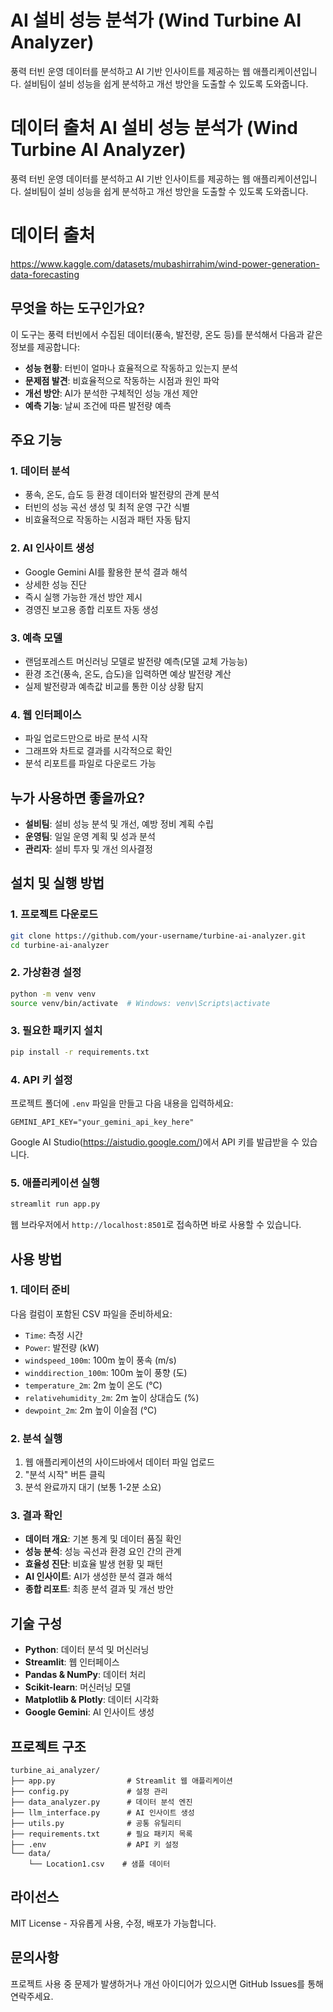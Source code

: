 # AI 설비 성능 분석가 (Wind Turbine AI Analyzer)

풍력 터빈 운영 데이터를 분석하고 AI 기반 인사이트를 제공하는 웹 애플리케이션입니다. 설비팀이 설비 성능을 쉽게 분석하고 개선 방안을 도출할 수 있도록 도와줍니다.

# 데이터 출처 AI 설비 성능 분석가 (Wind Turbine AI Analyzer)

풍력 터빈 운영 데이터를 분석하고 AI 기반 인사이트를 제공하는 웹 애플리케이션입니다. 설비팀이 설비 성능을 쉽게 분석하고 개선 방안을 도출할 수 있도록 도와줍니다.

# 데이터 출처
https://www.kaggle.com/datasets/mubashirrahim/wind-power-generation-data-forecasting

## 무엇을 하는 도구인가요?

이 도구는 풍력 터빈에서 수집된 데이터(풍속, 발전량, 온도 등)를 분석해서 다음과 같은 정보를 제공합니다:

- **성능 현황**: 터빈이 얼마나 효율적으로 작동하고 있는지 분석
- **문제점 발견**: 비효율적으로 작동하는 시점과 원인 파악  
- **개선 방안**: AI가 분석한 구체적인 성능 개선 제안
- **예측 기능**: 날씨 조건에 따른 발전량 예측

## 주요 기능

### 1. 데이터 분석
- 풍속, 온도, 습도 등 환경 데이터와 발전량의 관계 분석
- 터빈의 성능 곡선 생성 및 최적 운영 구간 식별
- 비효율적으로 작동하는 시점과 패턴 자동 탐지

### 2. AI 인사이트 생성
- Google Gemini AI를 활용한 분석 결과 해석
- 상세한 성능 진단
- 즉시 실행 가능한 개선 방안 제시
- 경영진 보고용 종합 리포트 자동 생성

### 3. 예측 모델
- 랜덤포레스트 머신러닝 모델로 발전량 예측(모델 교체 가능능)
- 환경 조건(풍속, 온도, 습도)을 입력하면 예상 발전량 계산
- 실제 발전량과 예측값 비교를 통한 이상 상황 탐지

### 4. 웹 인터페이스
- 파일 업로드만으로 바로 분석 시작
- 그래프와 차트로 결과를 시각적으로 확인
- 분석 리포트를 파일로 다운로드 가능

## 누가 사용하면 좋을까요?

- **설비팀**: 설비 성능 분석 및 개선, 예방 정비 계획 수립
- **운영팀**: 일일 운영 계획 및 성과 분석
- **관리자**: 설비 투자 및 개선 의사결정

## 설치 및 실행 방법

### 1. 프로젝트 다운로드
```bash
git clone https://github.com/your-username/turbine-ai-analyzer.git
cd turbine-ai-analyzer
```

### 2. 가상환경 설정
```bash
python -m venv venv
source venv/bin/activate  # Windows: venv\Scripts\activate
```

### 3. 필요한 패키지 설치
```bash
pip install -r requirements.txt
```

### 4. API 키 설정
프로젝트 폴더에 `.env` 파일을 만들고 다음 내용을 입력하세요:
```
GEMINI_API_KEY="your_gemini_api_key_here"
```

Google AI Studio(https://aistudio.google.com/)에서 API 키를 발급받을 수 있습니다.

### 5. 애플리케이션 실행
```bash
streamlit run app.py
```

웹 브라우저에서 `http://localhost:8501`로 접속하면 바로 사용할 수 있습니다.

## 사용 방법

### 1. 데이터 준비
다음 컬럼이 포함된 CSV 파일을 준비하세요:
- `Time`: 측정 시간
- `Power`: 발전량 (kW)
- `windspeed_100m`: 100m 높이 풍속 (m/s)
- `winddirection_100m`: 100m 높이 풍향 (도)
- `temperature_2m`: 2m 높이 온도 (°C)
- `relativehumidity_2m`: 2m 높이 상대습도 (%)
- `dewpoint_2m`: 2m 높이 이슬점 (°C)

### 2. 분석 실행
1. 웹 애플리케이션의 사이드바에서 데이터 파일 업로드
2. "분석 시작" 버튼 클릭
3. 분석 완료까지 대기 (보통 1-2분 소요)

### 3. 결과 확인
- **데이터 개요**: 기본 통계 및 데이터 품질 확인
- **성능 분석**: 성능 곡선과 환경 요인 간의 관계
- **효율성 진단**: 비효율 발생 현황 및 패턴
- **AI 인사이트**: AI가 생성한 분석 결과 해석
- **종합 리포트**: 최종 분석 결과 및 개선 방안

## 기술 구성

- **Python**: 데이터 분석 및 머신러닝
- **Streamlit**: 웹 인터페이스
- **Pandas & NumPy**: 데이터 처리
- **Scikit-learn**: 머신러닝 모델
- **Matplotlib & Plotly**: 데이터 시각화
- **Google Gemini**: AI 인사이트 생성

## 프로젝트 구조

```
turbine_ai_analyzer/
├── app.py                # Streamlit 웹 애플리케이션
├── config.py             # 설정 관리
├── data_analyzer.py      # 데이터 분석 엔진
├── llm_interface.py      # AI 인사이트 생성
├── utils.py              # 공통 유틸리티
├── requirements.txt      # 필요 패키지 목록
├── .env                  # API 키 설정
└── data/
    └── Location1.csv    # 샘플 데이터
```

## 라이선스

MIT License - 자유롭게 사용, 수정, 배포가 가능합니다.

## 문의사항

프로젝트 사용 중 문제가 발생하거나 개선 아이디어가 있으시면 GitHub Issues를 통해 연락주세요.
